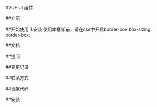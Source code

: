 #VUE UI 组件

##介绍

##开始使用
1.安装
使用本框架前，请在css中开启border-box
 box-sizing: border-box;

##文档

##提问

##变更记录

##联系方式

##贡献代码

##安装



